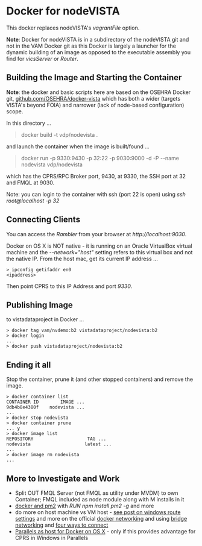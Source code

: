 # Docker for nodeVISTA

This docker replaces nodeVISTA's _vagrantFile_ option.

__Note__: Docker for nodeVISTA is in a subdirectory of the nodeVISTA git and not in the VAM Docker git as this Docker is largely a launcher for the dynamic building of an image as opposed to the executable assembly you find for _vicsServer_ or _Router_.

## Building the Image and Starting the Container

__Note__: the docker and basic scripts here are based on the OSEHRA Docker git, [github.com/OSEHRA/docker-vista](https://github.com/OSEHRA/docker-vista) which has both a wider (targets VISTA's beyond FOIA) and narrower (lack of node-based configuration) scope.

In this directory ...

> docker build -t vdp/nodevista .

and launch the container when the image is built/found ...

> docker run -p 9330:9430 -p 32:22 -p 9030:9000 -d -P --name nodevista vdp/nodevista 

which has the CPRS/RPC Broker port, 9430, at 9330, the SSH port at 32 and FMQL at 9030.

Note: you can login to the container with ssh (port 22 is open) using _ssh root@localhost -p 32_

## Connecting Clients

You can access the _Rambler_ from your browser at _http://localhost:9030_.

Docker on OS X is NOT native - it is running on an Oracle VirtualBox virtual machine and the _--network="host"_ setting refers to this virtual box and not the native IP. From the host mac, get its current IP address ...

```text
> ipconfig getifaddr en0
<ipaddress>
```

Then point CPRS to this IP Address and port _9330_. 

## Publishing Image 

to vistadataproject in Docker ...

```text
> docker tag vam/nvdemo:b2 vistadataproject/nodevista:b2
> docker login 
...
> docker push vistadataproject/nodevista:b2
```

## Ending it all

Stop the container, prune it (and other stopped containers) and remove the image.

```text
> docker container list 
CONTAINER ID        IMAGE ...
9db4b8e4380f    nodevista ...
...
> docker stop nodevista   
> docker container prune
... y
> docker image list
REPOSITORY                    TAG ...
nodevista                    latest ...
...
> docker image rm nodevista
...
```
                         
## More to Investigate and Work 

  * Split OUT FMQL Server (not FMQL as utility under MVDM) to own Container; FMQL included as node module along with M installs in it
  * [docker and pm2](http://pm2.keymetrics.io/docs/usage/docker-pm2-nodejs/) with _RUN npm install pm2 -g_ and more
  * do more on host machine vs VM host - [see post on windows route settings](https://forums.docker.com/t/how-to-access-docker-container-from-another-machine-on-local-network/4737/13) and more on the official [docker networking](https://docs.docker.com/config/containers/container-networking/) and using [bridge networking](https://docs.docker.com/network/bridge/#use-ipv6) and [four ways to connect](http://blog.oddbit.com/2014/08/11/four-ways-to-connect-a-docker/)
  * [Parallels as host for Docker on OS X](https://zitseng.com/archives/10861) - only if this provides advantage for CPRS in Windows in Parallels
